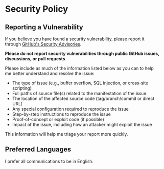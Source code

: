 # Security Policy

## Reporting a Vulnerability

If you believe you have found a security vulnerability, please report it through [GitHub's Security Advisories](https://github.com/SVendittelli/vendittelli.co.uk/security/advisories).

**Please do not report security vulnerabilities through public GitHub issues, discussions, or pull requests.**

Please include as much of the information listed below as you can to help me better understand and resolve the issue:

- The type of issue (e.g., buffer overflow, SQL injection, or cross-site scripting)
- Full paths of source file(s) related to the manifestation of the issue
- The location of the affected source code (tag/branch/commit or direct URL)
- Any special configuration required to reproduce the issue
- Step-by-step instructions to reproduce the issue
- Proof-of-concept or exploit code (if possible)
- Impact of the issue, including how an attacker might exploit the issue

This information will help me triage your report more quickly.

## Preferred Languages

I prefer all communications to be in English.
